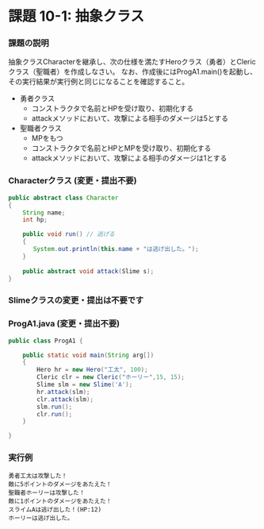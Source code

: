 # 課題 10-1: 抽象クラス

### 課題の説明
抽象クラスCharacterを継承し、次の仕様を満たすHeroクラス（勇者）とClericクラス（聖職者）を作成しなさい。
なお、作成後にはProgA1.main()を起動し、その実行結果が実行例と同じになることを確認すること。

- 勇者クラス
  - コンストラクタで名前とHPを受け取り、初期化する
  - attackメソッドにおいて、攻撃による相手のダメージは5とする
- 聖職者クラス
  - MPをもつ
  - コンストラクタで名前とHPとMPを受け取り、初期化する
  - attackメソッドにおいて、攻撃による相手のダメージは1とする

### Characterクラス (変更・提出不要)
```java
public abstract class Character
{
    String name;
    int hp;

    public void run() // 逃げる
    {
       System.out.println(this.name + "は逃げ出した。");
    }
    
    public abstract void attack(Slime s);
}
```

### Slimeクラスの変更・提出は不要です

### ProgA1.java (変更・提出不要)
```java
public class ProgA1 {

    public static void main(String arg[])
    {
        Hero hr = new Hero("工太", 100);
        Cleric clr = new Cleric("ホーリー",15, 15);
        Slime slm = new Slime('A');
        hr.attack(slm);
        clr.attack(slm);
        slm.run();
        clr.run();
    }

}
```

### 実行例
```
勇者工太は攻撃した！
敵に5ポイントのダメージをあたえた！
聖職者ホーリーは攻撃した！
敵に1ポイントのダメージをあたえた！
スライムAは逃げ出した！(HP:12)
ホーリーは逃げ出した。
```
